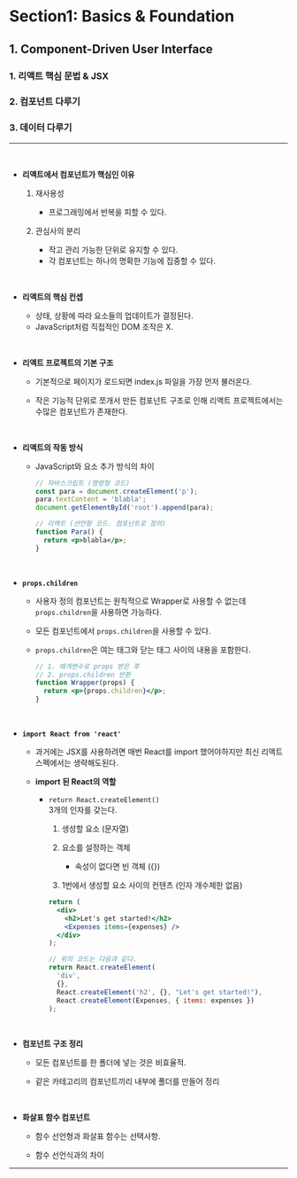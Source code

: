 # Section1: Basics & Foundation

## 1. Component-Driven User Interface

### 1. 리액트 핵심 문법 & JSX

### 2. 컴포넌트 다루기

### 3. 데이터 다루기

---

<br>

- **리액트에서 컴포넌트가 핵심인 이유**

  1. 재사용성

     - 프로그래밍에서 반복을 피할 수 있다.

  2. 관심사의 분리

     - 작고 관리 가능한 단위로 유지할 수 있다.
     - 각 컴포넌트는 하나의 명확한 기능에 집중할 수 있다.

<br>

- **리액트의 핵심 컨셉**

  - 상태, 상황에 따라 요소들의 업데이트가 결정된다.
  - JavaScript처럼 직접적인 DOM 조작은 X.

<br>

- **리액트 프로젝트의 기본 구조**

  - 기본적으로 페이지가 로드되면 index.js 파일을 가장 먼저 불러온다.

  - 작은 기능적 단위로 쪼개서 만든 컴포넌트 구조로 인해 리액트 프로젝트에서는 수많은 컴포넌트가 존재한다.

<br>

- **리액트의 작동 방식**

  - JavaScript와 요소 추가 방식의 차이

    ```js
    // 자바스크립트 (명령형 코드)
    const para = document.createElement('p');
    para.textContent = 'blabla';
    document.getElementById('root').append(para);
    ```

    ```jsx
    // 리액트 (선언형 코드. 컴포넌트로 정의)
    function Para() {
      return <p>blabla</p>;
    }
    ```

<br>

- **`props.children`**

  - 사용자 정의 컴포넌트는 원칙적으로 Wrapper로 사용할 수 없는데 `props.children`을 사용하면 가능하다.

  - 모든 컴포넌트에서 `props.children`을 사용할 수 있다.

  - `props.children`은 여는 태그와 닫는 태그 사이의 내용을 포함한다.

    ```jsx
    // 1. 매개변수로 props 받은 후
    // 2. props.children 반환
    function Wrapper(props) {
      return <p>{props.children}</p>;
    }
    ```

<br>

- **`import React from 'react'`**

  - 과거에는 JSX를 사용하려면 매번 React를 import 했어야하지만 최신 리액트 스펙에서는 생략해도된다.

  - **import 된 React의 역할**

    - `return React.createElement()`  
       3개의 인자를 갖는다.

      1. 생성할 요소 (문자열)
      2. 요소를 설정하는 객체

         - 속성이 없다면 빈 객체 ({})

      3. 1번에서 생성할 요소 사이의 컨텐츠 (인자 개수제한 없음)

      ```jsx
      return (
        <div>
          <h2>Let's get started!</h2>
          <Expenses items={expenses} />
        </div>
      );

      // 위의 코드는 다음과 같다.
      return React.createElement(
        'div',
        {},
        React.createElement('h2', {}, "Let's get started!"),
        React.createElement(Expenses, { items: expenses })
      );
      ```

<br>

- **컴포넌트 구조 정리**

  - 모든 컴포넌트를 한 폴더에 넣는 것은 비효율적.

  - 같은 카테고리의 컴포넌트끼리 내부에 폴더를 만들어 정리

<br>

- **화살표 함수 컴포넌트**

  - 함수 선언형과 화살표 함수는 선택사항.

  - 함수 선언식과의 차이

---
